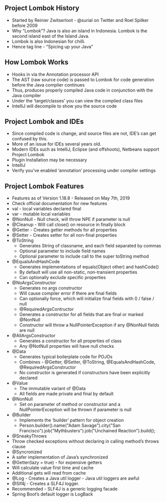 ## Project Lombok History
* Started by Reinier Zwitserloot - @surial on Twitter and Roel Spilker before 2009
* Why “Lombok”? Java is also an island in Indonesia. Lombok is the second island east of the Island
Java.
* Lombok is also Indonesian for chilli.
* Hence tag line - “Spicing up your Java”

## How Lombok Works
* Hooks in via the Annotation processor API
* The AST (raw source code) is passed to Lombok for code generation before the Java complier
continues
* Thus, produces properly compiled Java code in conjunction with the Java compiler
* Under the ‘target/classes’ you can view the complied class files
* IntelliJ will decompile to show you the source code

## Project Lombok and IDEs
* Since compiled code is change, and source files are not, IDE’s can get confused by this.
* More of an issue for IDEs several years old.
* Modern IDEs such as IntelliJ, Eclipse (and offshoots), Netbeans support Project Lombok
* Plugin Installation may be necessary
* IntelliJ
 * Verify you’ve enabled ‘annotation’ processing under compiler settings

## Project Lombok Features ##
* Features as of Version 1.18.8 - Released on May 7th, 2019
* Check official documentation for new features
* val - local variables declared final
* var - mutable local variables
* @NonNull - Null check, will throw NPE if parameter is null
* @Cleanup - Will call close() on resource in finally block
* @Getter - Creates getter methods for all properties
* @Setter - Creates setter for all non-final properties
* @ToString
  * Generates String of classname, and each field separated by commas
  * Optional parameter to include field names
  * Optional parameter to include call to the super toString method
* @EqualsAndHashCode
   * Generates implementations of equals(Object other) and hashCode()
   * By default will use all non-static, non-transient properties
   * Can optionally exclude specific properties
* @NoArgsConstructor
  * Generates no args constructor
  * Will cause compiler error if there are final fields
  * Can optionally force, which will initialize final fields with 0 / false / null
  * @RequiredArgsContructor
  * Generates a constructor for all fields that are final or marked @NonNull
  * Constructor will throw a NullPointerException if any @NonNull fields are null 
* @AllArgsConstructor
  * Generates a constructor for all properties of class
  * Any @NotNull properties will have null checks
* @Data
  * Generates typical boilerplate code for POJOs
  * Combines - @Getter, @Setter, @ToString, @EqualsAndHashCode, @RequiredArgsConstructor
  * No constructor is generated if constructors have been explicitly declared
* @Value
  * The immutable variant of @Data
  * All fields are made private and final by default
* @NonNull
  * Set on parameter of method or constructor and a NullPointerException will be thrown if
parameter is null
* @Builder
  * Implements the ‘builder’ pattern for object creation
  * Person.builder().name("Adam Savage").city("San Francisco").job("Mythbusters").job("Unchained
Reaction”).build();
* @SneakyThrows
 * Throw checked exceptions without declaring in calling method’s throws clause
* @Syncronized
 * A safer implementation of Java’s synchronized
* @Getter(lazy = true) - for expensive getters
 * Will calculate value first time and cache
 * Additional gets will read from cache
* @Log - Creates a Java util logger - Java util loggers are awful
* @Slf4j - Creates a SLF4J logger.
* Recommended - SLF4J is a generic logging facade
* Spring Boot’s default logger is LogBack
